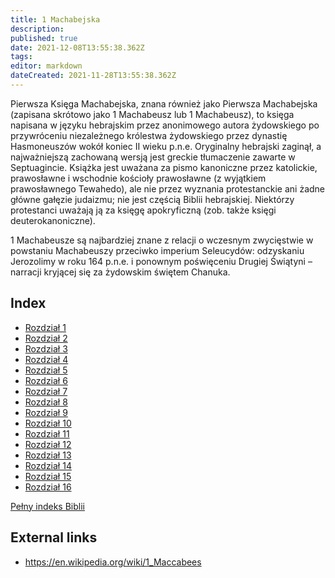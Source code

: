 ```yaml
---
title: 1 Machabejska
description: 
published: true
date: 2021-12-08T13:55:38.362Z
tags: 
editor: markdown
dateCreated: 2021-11-28T13:55:38.362Z
---
```


Pierwsza Księga Machabejska, znana również jako Pierwsza Machabejska (zapisana skrótowo jako 1 Machabeusz lub 1 Machabeusz), to księga napisana w języku hebrajskim przez anonimowego autora żydowskiego po przywróceniu niezależnego królestwa żydowskiego przez dynastię Hasmoneuszów wokół koniec II wieku p.n.e. Oryginalny hebrajski zaginął, a najważniejszą zachowaną wersją jest greckie tłumaczenie zawarte w Septuagincie. Książka jest uważana za pismo kanoniczne przez katolickie, prawosławne i wschodnie kościoły prawosławne (z wyjątkiem prawosławnego Tewahedo), ale nie przez wyznania protestanckie ani żadne główne gałęzie judaizmu; nie jest częścią Biblii hebrajskiej. Niektórzy protestanci uważają ją za księgę apokryficzną (zob. także księgi deuterokanoniczne).

1 Machabeusze są najbardziej znane z relacji o wczesnym zwycięstwie w powstaniu Machabeuszy przeciwko imperium Seleucydów: odzyskaniu Jerozolimy w roku 164 p.n.e. i ponownym poświęceniu Drugiej Świątyni – narracji kryjącej się za żydowskim świętem Chanuka. 

## Index

- [Rozdział 1](/pl/Bible/1_Maccabees/1)
- [Rozdział 2](/pl/Bible/1_Maccabees/2)
- [Rozdział 3](/pl/Bible/1_Maccabees/3)
- [Rozdział 4](/pl/Bible/1_Maccabees/4)
- [Rozdział 5](/pl/Bible/1_Maccabees/5)
- [Rozdział 6](/pl/Bible/1_Maccabees/6)
- [Rozdział 7](/pl/Bible/1_Maccabees/7)
- [Rozdział 8](/pl/Bible/1_Maccabees/8)
- [Rozdział 9](/pl/Bible/1_Maccabees/9)
- [Rozdział 10](/pl/Bible/1_Maccabees/10)
- [Rozdział 11](/pl/Bible/1_Maccabees/11)
- [Rozdział 12](/pl/Bible/1_Maccabees/12)
- [Rozdział 13](/pl/Bible/1_Maccabees/13)
- [Rozdział 14](/pl/Bible/1_Maccabees/14)
- [Rozdział 15](/pl/Bible/1_Maccabees/15)
- [Rozdział 16](/pl/Bible/1_Maccabees/16)



[Pełny indeks Biblii](/pl/index/bible)


## External links

- https://en.wikipedia.org/wiki/1_Maccabees